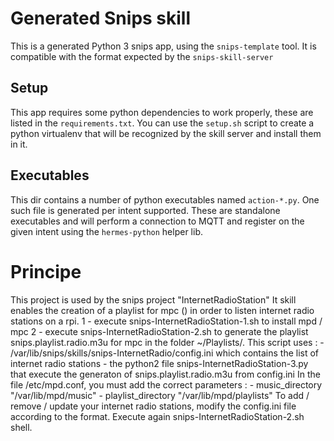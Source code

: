 # Generated Snips skill

This is a generated Python 3 snips app, using the `snips-template` tool.
It is compatible with the format expected by the `snips-skill-server`

## Setup

This app requires some python dependencies to work properly, these are
listed in the `requirements.txt`. You can use the `setup.sh` script to
create a python virtualenv that will be recognized by the skill server
and install them in it.

## Executables

This dir contains a number of python executables named `action-*.py`.
One such file is generated per intent supported. These are standalone
executables and will perform a connection to MQTT and register on the
given intent using the `hermes-python` helper lib.

# Principe
This project is used by the snips project "InternetRadioStation"
It skill enables the creation of a playlist for mpc () in order to listen internet radio stations on a rpi.
1 - execute snips-InternetRadioStation-1.sh to install mpd / mpc
2 - execute snips-InternetRadioStation-2.sh to generate the playlist snips.playlist.radio.m3u for mpc in the folder ~/Playlists/. This script uses :
    - /var/lib/snips/skills/snips-InternetRadio/config.ini which contains the list of internet radio stations
    - the python2 file snips-InternetRadioStation-3.py that execute the generaton of snips.playlist.radio.m3u from config.ini
In the file /etc/mpd.conf, you must add the correct parameters :
    - music_directory         "/var/lib/mpd/music"
    - playlist_directory      "/var/lib/mpd/playlists"
To add / remove / update your internet radio stations, modify the config.ini file according to the format. Execute again snips-InternetRadioStation-2.sh shell.
